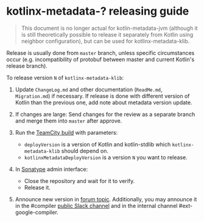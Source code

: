 # kotlinx-metadata-? releasing guide

> This document is no longer actual for kotlin-metadata-jvm (although it is still theoretically possible to release it separately from Kotlin using neighbor configuration),
> but can be used for kotlinx-metadata-klib.

Release is usually done from `master` branch, unless specific circumstances occur (e.g. incompatibility of protobuf between master and current Kotlin's release branch).

To release version `N` of `kotlinx-metadata-klib`:

1. Update `ChangeLog.md` and other documentation (`ReadMe.md`, `Migration.md`) if necessary.
If release is done with different version of Kotlin than the previous one, add note about metadata version update.

2. If changes are large: Send changes for the review as a separate branch and merge them into `master` after approve.

3. Run the [TeamCity build](https://teamcity.jetbrains.com/buildConfiguration/KotlinTools_KotlinxMetadata_PublishKotlinxMetadataKlib?mode=builds) with parameters:
   * `deployVersion` is a version of Kotlin and kotlin-stdlib which `kotlinx-metadata-klib` should depend on.
   * `kotlinxMetadataDeployVersion` is a version `N` you want to release.

4. In [Sonatype](https://oss.sonatype.org/#stagingRepositories) admin interface:
    * Close the repository and wait for it to verify.
    * Release it.

5. Announce new version in [forum topic](https://discuss.kotlinlang.org/t/announcing-kotlinx-metadata-jvm-library-for-reading-modifying-metadata-of-kotlin-jvm-class-files/7980).
Additionally, you may announce it in the #compiler [public Slack channel](https://kotlinlang.slack.com) and in the internal channel #ext-google-compiler.
